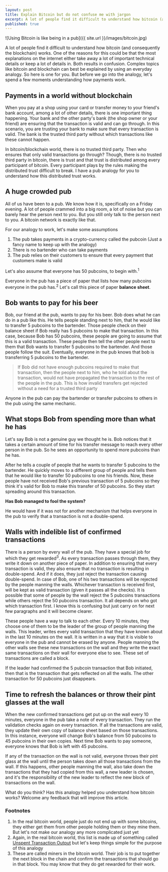 ```yaml
---
layout: post
title: Explain Bitcoin but do not confuse me with jargon
excerpt: A lot of people find it difficult to understand how bitcoin (and consequently the blockchain) works. One of the reasons for this could be that the most explanations on the internet either take away a lot of important technical details or keep a lot of details in. Both results in confusion. Complex topics like bitcoin and blockchain can best be explained by using an everyday analogy. So here is one for you.
published: true
---
```

![Using Bitcoin is like being in a pub]({{ site.url }}/images/bitcoin.jpg)

A lot of people find it difficult to understand how bitcoin (and consequently the blockchain) works. One of the reasons for this could be that the most explanations on the internet either take away a lot of important technical details or keep a lot of details in. Both results in confusion. Complex topics like bitcoin and blockchain can best be explained by using an everyday analogy. So here is one for you. But before we go into the analogy, let's spend a few moments understanding how payments work. 

## Payments in a world without blockchain
When you pay at a shop using your card or transfer money to your friend's bank account, among a lot of other details, there is one important thing happening. Your bank and the other party's bank (the shop owner or your friend) are ensuring that the transaction is valid and can go through. In this scenario, you are trusting your bank to make sure that every transaction is valid. The bank is the trusted third party without which transactions like these cannot happen. 

In bitcoin/blockchain world, there is no trusted third party. Then who ensures that only valid transactions go through? Though, there is no trusted third party in bitcoin, there is trust and that trust is distributed among every participant of bitcoin. Every participant plays by the rules making the distributed trust difficult to break. I have a pub analogy for you to understand how this distributed trust works.  

## A huge crowded pub
All of us have been to a pub. We know how it is, specifically on a Friday evening. A lot of people crammed into a big room, a lot of noise but you can barely hear the person next to you. But you still only talk to the person next to you. A bitcoin network is exactly like that. 

For our analogy to work, let's make some assumptions

1. The pub takes payments in a crypto-currency called the pubcoin (Just a fancy name to keep up with the analogy)
2. There is no bartender who can take payments
3. The pub relies on their customers to ensure that every payment that customers make is valid

Let's also assume that everyone has 50 pubcoins, to begin with.<sup>1</sup>

Everyone in the pub has a piece of paper that lists how many pubcoins everyone in the pub has.<sup>2</sup> Let's call this piece of paper __balance sheet__.

## Bob wants to pay for his beer
Bob, our friend at the pub, wants to pay for his beer. Bob does what he can do in a pub like this. He tells people standing next to him, that he would like to transfer 5 pubcoins to the bartender. Those people check on their balance sheet if Bob really has 5 pubcoins to make that transaction. In this case, because Bob has 50 pubcoins, these people are going to assume that this is a valid transaction. These people then tell the other people next to them that Bob wants to transfer 5 pubcoins to the bartender. And those people follow the suit. Eventually, everyone in the pub knows that bob is transferring 5 pubcoins to the bartender. 

> If Bob did not have enough pubcoins required to make that transaction, then the people next to him, who he told about the transaction, would not have propagated the transaction to the rest of the people in the pub. This is how invalid transfers get rejected without a need for a trusted third party

Anyone in the pub can pay the bartender or transfer pubcoins to others in the pub using the same mechanic. 

## What stops Bob from spending more than what he has
Let's say Bob is not a genuine guy we thought he is. Bob notices that it takes a certain amount of time for his transfer message to reach every other person in the pub. So he sees an opportunity to spend more pubcoins than he has. 

After he tells a couple of people that he wants to transfer 5 pubcoins to the bartender. He quickly moves to a different group of people and tells them that he would like to transfer 50 pubcoins to one his friends. Now, these people have not received Bob's previous transaction of 5 pubcoins so they think it's valid for Bob to make this transfer of 50 pubcoins. So they start spreading around this transaction. 

__Has Bob managed to fool the system?__

He would have if it was not for another mechanism that helps everyone in the pub to verify that a transaction is not a double-spend. 

## Walls with indelible list of confirmed transactions
There is a person by every wall of the pub. They have a special job for which they get rewarded<sup>3</sup>. As every transaction passes through them, they write it down on another piece of paper. In addition to ensuring that every transaction is valid, they also ensure that no transaction is resulting in double-spend. And if it does, they just reject the transaction causing double-spend. In case of Bob, one of his two transactions will be rejected by the people manning the walls. Whichever transaction is received first, will be kept as valid transaction (given it passes all the checks). It is possible that some of people by the wall reject the 5 pubcoins transactions while others reject the 50 pubcoins transaction. It all depends on who got which transaction first. I know this is confusing but just carry on for next few paragraphs and it will become clearer.  

These people have a way to talk to each other. Every 10 minutes, they choose one of them to be the leader of the group of people manning the walls. This leader, writes every valid transaction that they have known about in the last 10 minutes on the wall. It is written in a way that it is visible to everyone in the pub and cannot be erased by anyone. People manning the other walls see these new transactions on the wall and they write the exact same transactions on their wall for everyone else to see. These set of transactions are called a block. 

If the leader had confirmed the 5 pubcoin transaction that Bob initiated, then that is the transaction that gets reflected on all the walls. The other transaction for 50 pubcoins just disappears. 

## Time to refresh the balances or throw their pint glasses at the wall
When the new confirmed transactions get put up on the wall every 10 minutes, everyone in the pub take a note of every transaction. They run the validation checks again on every transaction. If all the transactions are valid, they update their own copy of balance sheet based on those transactions. In this instance, everyone will change Bob's balance from 50 pubcoins to 45 pubcoins in their own copies. Next time Bob wants to pay someone, everyone knows that Bob is left with 45 pubcoins.  

If any of the transaction on the wall is not valid, everyone throws their pint glass at the wall until the person takes down all those transactions from the wall. If this happens, other people manning the wall, also take down the transactions that they had copied from this wall,  a new leader is chosen, and it's the responsibility of the new leader to reflect the new block of transactions on the wall. 

What do you think? Has this analogy helped you understand how bitcoin works? Welcome any feedback that will improve this article. 

### Footnotes
1. In the real bitcoin world, people just do not end up with some bitcoins, they either get them from other people holding them or they mine them. But let's not make our analogy any more complicated just yet
2. Again, in the real bitcoin world, this list is made up of something called [Unspent Transaction Output](https://bitcoin.org/en/glossary/unspent-transaction-output) but let's keep things simple for the purpose of this analogy
3. These are called miners in the bitcoin world. Their job is to put together the next block in the chain and confirm the transactions that should go in that block. You may know that they do get rewarded for their work. 